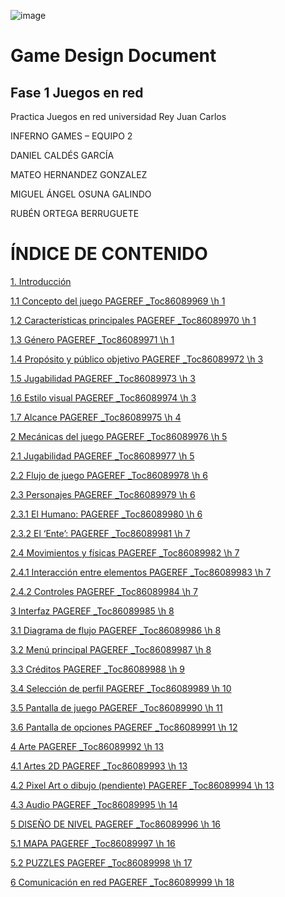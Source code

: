 ![image](https://user-images.githubusercontent.com/69243718/138761826-db49e65e-29c3-48c5-ac74-3a8d510415dd.png)
# Game Design Document
## Fase 1 Juegos en red
Practica Juegos en red universidad Rey Juan Carlos 


INFERNO GAMES – EQUIPO 2

DANIEL CALDÉS GARCÍA

MATEO HERNANDEZ GONZALEZ

MIGUEL ÁNGEL OSUNA GALINDO

RUBÉN ORTEGA BERRUGUETE


# **ÍNDICE DE CONTENIDO**
[1. Introducción](#_Toc86089968)

[1.1	Concepto del juego	 PAGEREF _Toc86089969 \h 1](#_Toc86089969)

[1.2	Características principales	 PAGEREF _Toc86089970 \h 1](#_Toc86089970)

[1.3	Género	 PAGEREF _Toc86089971 \h 1](#_Toc86089971)

[1.4	Propósito y público objetivo	 PAGEREF _Toc86089972 \h 3](#_Toc86089972)

[1.5	Jugabilidad	 PAGEREF _Toc86089973 \h 3](#_Toc86089973)

[1.6	Estilo visual	 PAGEREF _Toc86089974 \h 3](#_Toc86089974)

[1.7	Alcance	 PAGEREF _Toc86089975 \h 4](#_Toc86089975)

[2	Mecánicas del juego	 PAGEREF _Toc86089976 \h 5](#_Toc86089976)

[2.1	Jugabilidad	 PAGEREF _Toc86089977 \h 5](#_Toc86089977)

[2.2 	Flujo de juego	 PAGEREF _Toc86089978 \h 6](#_Toc86089978)

[2.3	Personajes	 PAGEREF _Toc86089979 \h 6](#_Toc86089979)

[2.3.1 El Humano:	 PAGEREF _Toc86089980 \h 6](#_Toc86089980)

[2.3.2 El ‘Ente’:	 PAGEREF _Toc86089981 \h 7](#_Toc86089981)

[2.4	Movimientos y físicas	 PAGEREF _Toc86089982 \h 7](#_Toc86089982)

[2.4.1 Interacción entre elementos	 PAGEREF _Toc86089983 \h 7](#_Toc86089983)

[2.4.2 Controles	 PAGEREF _Toc86089984 \h 7](#_Toc86089984)

[3	Interfaz	 PAGEREF _Toc86089985 \h 8](#_Toc86089985)

[3.1	Diagrama de flujo	 PAGEREF _Toc86089986 \h 8](#_Toc86089986)

[3.2	Menú principal	 PAGEREF _Toc86089987 \h 8](#_Toc86089987)

[3.3	Créditos	 PAGEREF _Toc86089988 \h 9](#_Toc86089988)

[3.4	Selección de perfil	 PAGEREF _Toc86089989 \h 10](#_Toc86089989)

[3.5	Pantalla de juego	 PAGEREF _Toc86089990 \h 11](#_Toc86089990)

[3.6	Pantalla de opciones	 PAGEREF _Toc86089991 \h 12](#_Toc86089991)

[4	Arte	 PAGEREF _Toc86089992 \h 13](#_Toc86089992)

[4.1	Artes 2D	 PAGEREF _Toc86089993 \h 13](#_Toc86089993)

[4.2	Pixel Art o dibujo (pendiente)	 PAGEREF _Toc86089994 \h 13](#_Toc86089994)

[4.3	Audio	 PAGEREF _Toc86089995 \h 14](#_Toc86089995)

[5	DISEÑO DE NIVEL	 PAGEREF _Toc86089996 \h 16](#_Toc86089996)

[5.1	MAPA	 PAGEREF _Toc86089997 \h 16](#_Toc86089997)

[5.2	PUZZLES	 PAGEREF _Toc86089998 \h 17](#_Toc86089998)

[6	Comunicación en red	 PAGEREF _Toc86089999 \h 18](#_Toc86089999)
